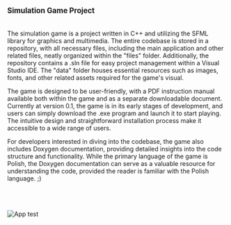 <big>**Simulation Game Project**</big><br> <br> <br>
The simulation game is a project written in C++ and utilizing the SFML library for graphics and multimedia. The entire codebase is stored in a repository, with all necessary files, including the main application and other related files, neatly organized within the "files" folder. Additionally, the repository contains a .sln file for easy project management within a Visual Studio IDE. The "data" folder houses essential resources such as images, fonts, and other related assets required for the game's visual.

The game is designed to be user-friendly, with a PDF instruction manual available both within the game and as a separate downloadable document. Currently at version 0.1, the game is in its early stages of development, and users can simply download the .exe program and launch it to start playing. The intuitive design and straightforward installation process make it accessible to a wide range of users.

For developers interested in diving into the codebase, the game also includes Doxygen documentation, providing detailed insights into the code structure and functionality. While the primary language of the game is Polish, the Doxygen documentation can serve as a valuable resource for understanding the code, provided the reader is familiar with the Polish language. ;)


<br><br><br>
![App test](https://raw.githubusercontent.com/Niutaq/Piksele_Symulowane/master/test.gif)
